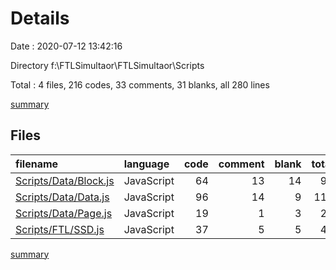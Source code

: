 # Details

Date : 2020-07-12 13:42:16

Directory f:\FTLSimultaor\FTLSimultaor\Scripts

Total : 4 files,  216 codes, 33 comments, 31 blanks, all 280 lines

[summary](results.md)

## Files
| filename | language | code | comment | blank | total |
| :--- | :--- | ---: | ---: | ---: | ---: |
| [Scripts/Data/Block.js](/Scripts/Data/Block.js) | JavaScript | 64 | 13 | 14 | 91 |
| [Scripts/Data/Data.js](/Scripts/Data/Data.js) | JavaScript | 96 | 14 | 9 | 119 |
| [Scripts/Data/Page.js](/Scripts/Data/Page.js) | JavaScript | 19 | 1 | 3 | 23 |
| [Scripts/FTL/SSD.js](/Scripts/FTL/SSD.js) | JavaScript | 37 | 5 | 5 | 47 |

[summary](results.md)